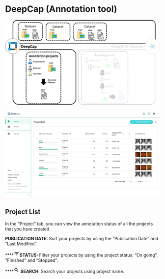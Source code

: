 # DeepCap \(Annotation tool\)

![](../.gitbook/assets/image%20%28142%29.png)

![](../.gitbook/assets/deepcap-overview.png)

## Project List

In the “Project” tab, you can view the annotation status of all the projects that you have created.

**PUBLICATION DATE:** Sort your projects by using the “Publication Date” and “Last Modified”. 

\*\*\*\*![](../.gitbook/assets/image%20%287%29.png)**STATUS:** Filter your projects by using the project status: “On going”, "Finished" and “Stopped”. 

\*\*\*\*![](../.gitbook/assets/image%20%2821%29.png) **SEARCH**: Search your projects using project name.

